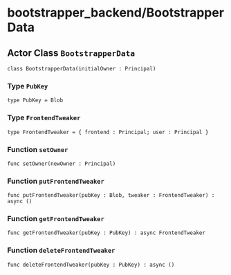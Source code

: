 # bootstrapper_backend/BootstrapperData

## Actor Class `BootstrapperData`

``` motoko no-repl
class BootstrapperData(initialOwner : Principal)
```


### Type `PubKey`
``` motoko no-repl
type PubKey = Blob
```



### Type `FrontendTweaker`
``` motoko no-repl
type FrontendTweaker = { frontend : Principal; user : Principal }
```



### Function `setOwner`
``` motoko no-repl
func setOwner(newOwner : Principal)
```



### Function `putFrontendTweaker`
``` motoko no-repl
func putFrontendTweaker(pubKey : Blob, tweaker : FrontendTweaker) : async ()
```



### Function `getFrontendTweaker`
``` motoko no-repl
func getFrontendTweaker(pubKey : PubKey) : async FrontendTweaker
```



### Function `deleteFrontendTweaker`
``` motoko no-repl
func deleteFrontendTweaker(pubKey : PubKey) : async ()
```

